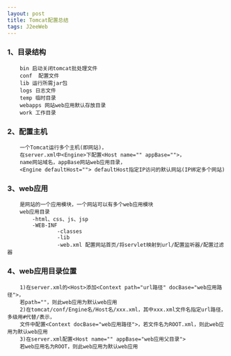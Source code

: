```yaml
---
layout: post
title: Tomcat配置总结
tags: J2eeWeb
---
```


### 1、目录结构
		bin 启动关闭tomcat批处理文件
		conf  配置文件
		lib 运行所需jar包
		logs 日志文件
		temp 临时目录
		webapps 网站web应用默认存放目录
		work 工作目录
		
### 2、配置主机
		一个Tomcat运行多个主机(即网站)，
		在server.xml中<Engine>下配置<Host name="" appBase="">，
		name网站域名，appBase网站web应用目录，
		<Engine defaultHost=""> defaultHost指定IP访问的默认网站(IP绑定多个网站)
		
### 3、web应用
		是网站的一个应用模块，一个网站可以有多个web应用模块
		web应用目录
			-html、css、js、jsp
			-WEB-INF
					-classes
					-lib
					-web.xml 配置网站首页/将servlet映射到url/配置监听器/配置过滤器
					
### 4、web应用目录位置
		1)在server.xml的<Host>添加<Context path="url路径" docBase="web应用路径">，
		若path=""，则此web应用为默认web应用
		2)在tomcat/conf/Engine名/Host名/xxx.xml，其中xxx.xml文件名指定url路径，多级用#代替/表示，
		文件中配置<Context docBase="web应用路径">，若文件名为ROOT.xml，则此web应用为默认web应用
		3)在server.xml配置<Host name="" appBase="web应用父目录">
		若web应用名为ROOT，则此web应用为默认web应用